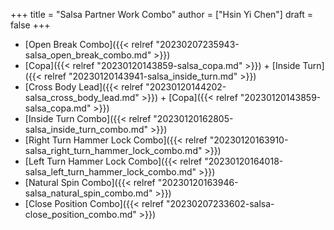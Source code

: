 +++
title = "Salsa Partner Work Combo"
author = ["Hsin Yi Chen"]
draft = false
+++

-   [Open Break Combo]({{< relref "20230207235943-salsa_open_break_combo.md" >}})
-   [Copa]({{< relref "20230120143859-salsa_copa.md" >}}) + [Inside Turn]({{< relref "20230120143941-salsa_inside_turn.md" >}})
-   [Cross Body Lead]({{< relref "20230120144202-salsa_cross_body_lead.md" >}}) + [Copa]({{< relref "20230120143859-salsa_copa.md" >}})
-   [Inside Turn Combo]({{< relref "20230120162805-salsa_inside_turn_combo.md" >}})
-   [Right Turn Hammer Lock Combo]({{< relref "20230120163910-salsa_right_turn_hammer_lock_combo.md" >}})
-   [Left Turn Hammer Lock Combo]({{< relref "20230120164018-salsa_left_turn_hammer_lock_combo.md" >}})
-   [Natural Spin Combo]({{< relref "20230120163946-salsa_natural_spin_combo.md" >}})
-   [Close Position Combo]({{< relref "20230207233602-salsa-close_position_combo.md" >}})
